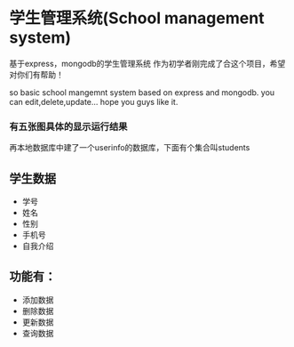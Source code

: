 # 学生管理系统(School management system)
基于express，mongodb的学生管理系统
作为初学者刚完成了合这个项目，希望对你们有帮助！

so basic school mangemnt system based on express and mongodb.
you can edit,delete,update...
hope you guys like it.

### 有五张图具体的显示运行结果

再本地数据库中建了一个userinfo的数据库，下面有个集合叫students


## 学生数据
* 学号
* 姓名
* 性别
* 手机号
* 自我介绍
## 功能有：
* 添加数据
* 删除数据
* 更新数据
* 查询数据
